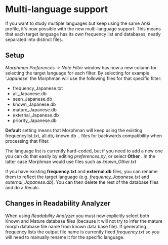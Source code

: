 # Multi-language support

If you want to study multiple languages but keep using the same Anki profile, it's now possible with the new multi-language support. This means that each target language has its own frequency list and databases, neatly separated into distinct files.


## Setup

*Morphman Preferences -> Note Filter* window has now a new column for selecting the target language for each filter.  By selecting for example '*Japanese*'  the Morphman will use the following files for that specific filter: 

 - frequency_Japanese.txt
 - all_Japanese.db
 - seen_Japanese.db
 - known_Japanese.db
 - mature_Japanese.db
 - external_Japanese.db
 - priority_Japanese.db
 
**Default** setting means that Morphman will keep using the existing frequencylist.txt, all.db, known.db .. files for backwards compatibility when processing that filter. 

The language list is currently hard-coded, but if you need to add a new one you can do that easily by editing *preferences.py*, or select **Other** . In the latter case Morphman would use files such as *known_Other.txt*

If you have existing **frequency.txt** and **external.db** files, you can rename them to reflect the target language (e.g. *frequency_Japanese.txt* and *external_Japanese.db*). You can then delete the rest of the database files and do a Recalc.

## Changes in Readability Analyzer

When using *Readability Analyzer* you must now explicitly select both Known and Mature database files (because it will not try to infer the mature morph database file name from known data base file).  If generating frequency lists the  output file name is currently fixed *frequency.txt* so you will need to manually rename it for the specific language.